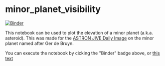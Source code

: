 # minor_planet_visibility
[![Binder](https://mybinder.org/badge_logo.svg)](https://mybinder.org/v2/gh/ygrange/minor_planet_visibility/master?filepath=Minor%20planet%20visibility.ipynb)

This notebook can be used to plot the elevation of a minor planet (a.k.a. asteroid). This was made for the [ASTRON JIVE Daily Image](http://www.astron.nl/dailyimage) on the minor planet named after Ger de Bruyn.

You can execute the notebook by cicking the "Binder" badge above, or [this text](https://mybinder.org/v2/gh/ygrange/minor_planet_visibility/master?filepath=Minor%20planet%20visibility.ipynb)
